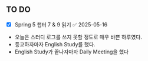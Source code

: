 ## TO DO
- [x] Spring 5 챕터 7 & 9 읽기 ✅ 2025-05-16

- 오늘은 스터디 로그를 쓰지 못할 정도로 매우 바쁜 하루였다.
- 등교하자마자 English Study를 했다.
- English Study가 끝나자마자 Daily Meeting을 했다